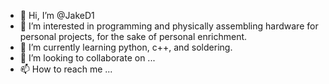 - 👋 Hi, I’m @JakeD1
- 👀 I’m interested in programming and physically assembling hardware for personal projects, for the sake of personal enrichment.
- 🌱 I’m currently learning python,  c++, and soldering.
- 💞️ I’m looking to collaborate on ...
- 📫 How to reach me ...

<!---
JakeD1/JakeD1 is a ✨ special ✨ repository because its `README.md` (this file) appears on your GitHub profile.
You can click the Preview link to take a look at your changes.
--->
